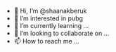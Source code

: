 - 👋 Hi, I’m @shaanakberuk
- 👀 I’m interested in pubg
- 🌱 I’m currently learning ...
- 💞️ I’m looking to collaborate on ...
- 📫 How to reach me ...

<!---
shaanakberuk/shaanakberuk is a ✨ special ✨ repository because its `README.md` (this file) appears on your GitHub profile.
You can click the Preview link to take a look at your changes.
--->
